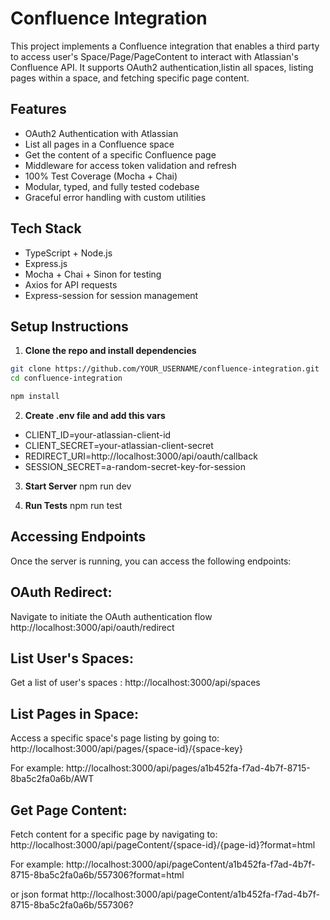 # Confluence Integration

This project implements a Confluence integration that enables a third party to access user's Space/Page/PageContent to interact with Atlassian's Confluence API. 
It supports OAuth2 authentication,listin all spaces,  listing pages within a space, and fetching specific page content.

## Features

- OAuth2 Authentication with Atlassian
- List all pages in a Confluence space
- Get the content of a specific Confluence page
- Middleware for access token validation and refresh
- 100% Test Coverage (Mocha + Chai)
- Modular, typed, and fully tested codebase
- Graceful error handling with custom utilities

## Tech Stack

- TypeScript + Node.js
- Express.js
- Mocha + Chai + Sinon for testing
- Axios for API requests
- Express-session for session management

## Setup Instructions

1. **Clone the repo and install dependencies**

```bash
git clone https://github.com/YOUR_USERNAME/confluence-integration.git
cd confluence-integration
```
```bash
npm install
```

2. **Create .env file and add this vars**
- CLIENT_ID=your-atlassian-client-id
- CLIENT_SECRET=your-atlassian-client-secret
- REDIRECT_URI=http://localhost:3000/api/oauth/callback
- SESSION_SECRET=a-random-secret-key-for-session

3. **Start Server**
npm run dev

4. **Run Tests**
npm run test

## Accessing Endpoints
Once the server is running, you can access the following endpoints:

## OAuth Redirect:
Navigate to initiate the OAuth authentication flow
http://localhost:3000/api/oauth/redirect 

## List User's  Spaces:
Get a list of user's spaces :
http://localhost:3000/api/spaces

## List Pages in Space:
Access a specific space's page listing by going to:
http://localhost:3000/api/pages/{space-id}/{space-key}

For example: 
http://localhost:3000/api/pages/a1b452fa-f7ad-4b7f-8715-8ba5c2fa0a6b/AWT

## Get Page Content:
Fetch content for a specific page by navigating to:
http://localhost:3000/api/pageContent/{space-id}/{page-id}?format=html

For example:
http://localhost:3000/api/pageContent/a1b452fa-f7ad-4b7f-8715-8ba5c2fa0a6b/557306?format=html

or json format
http://localhost:3000/api/pageContent/a1b452fa-f7ad-4b7f-8715-8ba5c2fa0a6b/557306?
